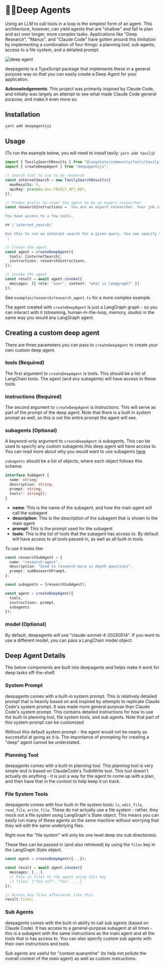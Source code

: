 # 🧠🤖Deep Agents

Using an LLM to call tools in a loop is the simplest form of an agent. This architecture, however, can yield agents that are "shallow" and fail to plan and act over longer, more complex tasks. Applications like "Deep Research", "Manus", and "Claude Code" have gotten around this limitation by implementing a combination of four things: a planning tool, sub agents, access to a file system, and a detailed prompt.

![deep agent](https://github.com/langchain-ai/deepagents/blob/main/docs/assets/deep_agent.png?raw=true)

deepagents is a TypeScript package that implements these in a general purpose way so that you can easily create a Deep Agent for your application.

**Acknowledgements**: This project was primarily inspired by Claude Code, and initially was largely an attempt to see what made Claude Code general purpose, and make it even more so.

## Installation

```bash
yarn add deepagentsjs
```

## Usage

(To run the example below, you will need to install tavily: `yarn add tavily`)

```typescript
import { TavilySearchResults } from "@langchain/community/tools/tavily_search";
import { createDeepAgent } from "deepagentsjs";

// Search tool to use to do research
const internetSearch = new TavilySearchResults({
  maxResults: 5,
  apiKey: process.env.TAVILY_API_KEY,
});

// Prompt prefix to steer the agent to be an expert researcher
const researchInstructions = `You are an expert researcher. Your job is to conduct thorough research, and then write a polished report.

You have access to a few tools.

## \`internet_search\`

Use this to run an internet search for a given query. You can specify the number of results, the topic, and whether raw content should be included.
`;

// Create the agent
const agent = createDeepAgent({
  tools: [internetSearch],
  instructions: researchInstructions,
});

// Invoke the agent
const result = await agent.invoke({
  messages: [{ role: "user", content: "what is langgraph?" }]
});
```

See `examples/research/research_agent.ts` for a more complex example.

The agent created with `createDeepAgent` is just a LangGraph graph - so you can interact with it (streaming, human-in-the-loop, memory, studio) in the same way you would any LangGraph agent.

## Creating a custom deep agent

There are three parameters you can pass to `createDeepAgent` to create your own custom deep agent.

### tools (Required)

The first argument to `createDeepAgent` is tools. This should be a list of LangChain tools. The agent (and any subagents) will have access to these tools.

### instructions (Required)

The second argument to `createDeepAgent` is instructions. This will serve as part of the prompt of the deep agent. Note that there is a built in system prompt as well, so this is not the entire prompt the agent will see.

### subagents (Optional)

A keyword-only argument to `createDeepAgent` is subagents. This can be used to specify any custom subagents this deep agent will have access to. You can read more about why you would want to use subagents [here](https://langchain-ai.github.io/deepagents/subagents/)

`subagents` should be a list of objects, where each object follows this schema:

```typescript
interface SubAgent {
  name: string;
  description: string;
  prompt: string;
  tools?: string[];
}
```

- **name**: This is the name of the subagent, and how the main agent will call the subagent
- **description**: This is the description of the subagent that is shown to the main agent
- **prompt**: This is the prompt used for the subagent
- **tools**: This is the list of tools that the subagent has access to. By default will have access to all tools passed in, as well as all built-in tools.

To use it looks like:

```typescript
const researchSubAgent = {
  name: "research-agent",
  description: "Used to research more in depth questions",
  prompt: subResearchPrompt,
};

const subagents = [researchSubAgent];

const agent = createDeepAgent({
  tools,
  instructions: prompt,
  subagents
});
```

### model (Optional)

By default, deepagents will use "claude-sonnet-4-20250514". If you want to use a different model, you can pass a LangChain model object.

## Deep Agent Details

The below components are built into deepagents and helps make it work for deep tasks off-the-shelf.

### System Prompt

deepagents comes with a built-in system prompt. This is relatively detailed prompt that is heavily based on and inspired by attempts to replicate Claude Code's system prompt. It was made more general purpose than Claude Code's system prompt. This contains detailed instructions for how to use the built-in planning tool, file system tools, and sub agents. Note that part of this system prompt can be customized

Without this default system prompt - the agent would not be nearly as successful at going as it is. The importance of prompting for creating a "deep" agent cannot be understated.

### Planning Tool

deepagents comes with a built-in planning tool. This planning tool is very simple and is based on ClaudeCode's TodoWrite tool. This tool doesn't actually do anything - it is just a way for the agent to come up with a plan, and then have that in the context to help keep it on track.

### File System Tools

deepagents comes with four built-in file system tools: `ls`, `edit_file`, `read_file`, `write_file`. These do not actually use a file system - rather, they mock out a file system using LangGraph's State object. This means you can easily run many of these agents on the same machine without worrying that they will edit the same underlying files.

Right now the "file system" will only be one level deep (no sub directories).

These files can be passed in (and also retrieved) by using the `files` key in the LangGraph State object.

```typescript
const agent = createDeepAgent({...});

const result = await agent.invoke({
  messages: [...],
  // Pass in files to the agent using this key
  // files: {"foo.txt": "foo", ...}
});

// Access any files afterwards like this
result.files;
```

### Sub Agents

deepagents comes with the built-in ability to call sub agents (based on Claude Code). It has access to a general-purpose subagent at all times - this is a subagent with the same instructions as the main agent and all the tools that is has access to. You can also specify custom sub agents with their own instructions and tools.

Sub agents are useful for "context quarantine" (to help not pollute the overall context of the main agent) as well as custom instructions.